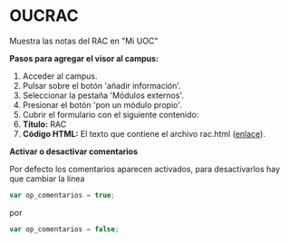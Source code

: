 # OUCRAC
Muestra las notas del RAC en "Mi UOC"

**Pasos para agregar el visor al campus:**
1. Acceder al campus.
2. Pulsar sobre el botón 'añadir información'.
3. Seleccionar la pestaña 'Módulos externos'.
4. Presionar el botón 'pon un módulo propio'.
5. Cubrir el formulario con el siguiente contenido:
6. **Título:** RAC
7. **Código HTML:** El texto que contiene el archivo rac.html ([enlace](https://raw.githubusercontent.com/davidcmg/OUCRAC/master/rac.html "RAC")).


**Activar o desactivar comentarios**

Por defecto los comentarios aparecen activados, para desactivarlos hay que cambiar la línea
```javascript
var op_comentarios = true;
```
por
```javascript
var op_comentarios = false;
```
